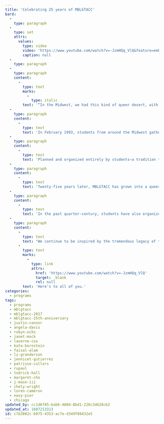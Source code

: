 ```yaml
---
title: 'Celebrating 25 years of MBLGTACC'
bard:
  -
    type: paragraph
  -
    type: set
    attrs:
      values:
        type: video
        video: 'https://www.youtube.com/watch?v=-JzmHQq_VlQ&feature=emb_logo&ab_channel=MidwestInstituteforSexualityandGenderDiversity'
        caption: null
  -
    type: paragraph
  -
    type: paragraph
    content:
      -
        type: text
        marks:
          -
            type: italic
        text: '“In the Midwest, we had this kind of queer desert, with an absence of activities, an absence of events or positive images or performers. Let’s bring it to us.” - Justin Connor, MBLGCC 1994 planner'
  -
    type: paragraph
    content:
      -
        type: text
        text: 'In February 1993, students from around the Midwest gathered on the campus of Iowa State University for the first annual Midwest Bisexual Lesbian Gay College Conference (MBLGCC). Today, we mark the start of the 25th annual Midwest Bisexual Lesbian Gay Transgender Ally College Conference (MBLGTACC). As attendees make their way to Chicago’s historic Navy Pier, we’re reflecting on their inspiring history of building queer success.'
  -
    type: paragraph
    content:
      -
        type: text
        text: 'Planned and organized entirely by students—a tradition that proudly continues today—the conference emerged in the early 1990s as an answer to the question of how to connect, educate, and empower queer students throughout the region. This came at a time when the continued growth of the mainstream lesbian, gay, and bisexual rights movement—at the time, largely excluding transgender and gender non-conforming folks—was most present and powerful on the east and west coasts, isolating students in the Midwest from national LGBT work by geography, political realities, and access to resources.'
  -
    type: paragraph
    content:
      -
        type: text
        text: 'Twenty-five years later, MBLGTACC has grown into a queer oasis; a vibrant, diverse gathering of 2000+ college students from around the United States—including Hawai’i. Over 70 workshops, plus keynotes, performances, exhibitor fairs, and state and identity caucuses, all make MBLGTACC a place we can come together to learn, connect, and fuel change. Today, it is the nation’s largest and oldest continuously held LGBTQIA+ college conference, having drawn leading advocates and thought leaders like Angela Davis, Robyn Ochs, Janet Mock, Laverne Cox, Kate Bornstein, Faisal Alam, LZ Granderson, Jennicet Gutiérrez, and Patrisse Cullors; and entertainers and artists including RuPaul, Todrick Hall, Margaret Cho, J Mase III, Chely Wright, and Loren Cameron.'
  -
    type: paragraph
    content:
      -
        type: text
        text: 'In the past quarter-century, students have also organized behind and implemented a number of changes to the conference to invite accountability and stay connected to the urgent and emerging issues and activisms in our communities. In discussions over who among us are represented by the name and whom we are centering in the conversation, the call to include transgender in 1997 was answered resoundingly. Over the years, American Sign Language interpreters and all-gender bathrooms have become conference staples, and helpful guidance has been consistently included in conference materials—and regularly evaluated—on inclusive language, zero-tolerance of harassment, sexual responsibility, impact and intent, acknowledging privilege, allergies and scent sensitivities, netiquette, welcoming service animals, and more.'
  -
    type: paragraph
    content:
      -
        type: text
        text: "We continue to be inspired by the tremendous legacy of those who have come before us, and by the passion and capacity of those emerging leaders who will carry forward the mantle of MBLGTACC in the years to come.\_"
      -
        type: text
        marks:
          -
            type: link
            attrs:
              href: 'https://www.youtube.com/watch?v=-JzmHQq_VlQ'
              target: _blank
              rel: null
        text: 'Here’s to all of you.'
categories:
  - programs
tags:
  - programs
  - mblgtacc
  - mblgtacc-2017
  - mblgtacc-25th-anniversary
  - justin-connor
  - angela-davis
  - robyn-ochs
  - janet-mock
  - laverne-cox
  - kate-bornstein
  - faisal-alam
  - lz-granderson
  - jennicet-gutierrez
  - patrisse-cullors
  - rupaul
  - todrick-hall
  - margaret-cho
  - j-mase-iii
  - chely-wright
  - loren-cameron
  - navy-pier
  - chicago
updated_by: cc1d6f85-bab6-480d-8bd1-226c3d628cb2
updated_at: 1607213313
id: c7b3802c-b075-4353-ac7e-d349f88432e5
---
```

